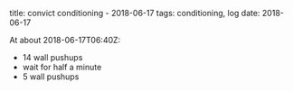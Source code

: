 title: convict conditioning - 2018-06-17
tags: conditioning, log
date: 2018-06-17

At about 2018-06-17T06:40Z:

- 14 wall pushups
- wait for half a minute
- 5 wall pushups
